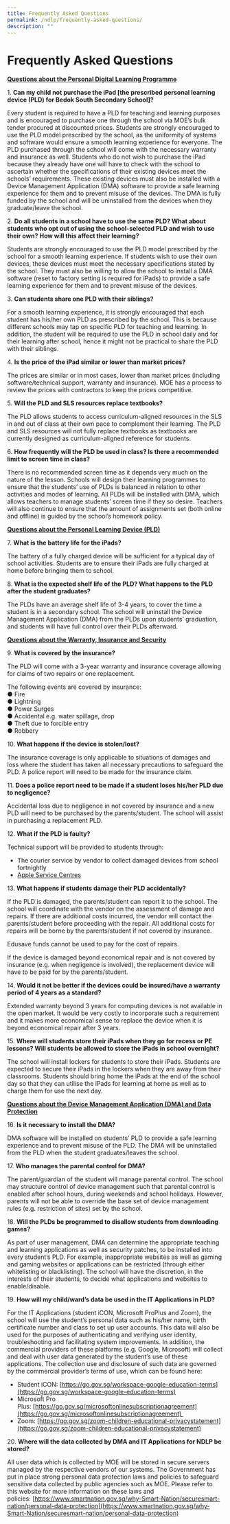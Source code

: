 ```yaml
---
title: Frequently Asked Questions
permalink: /ndlp/frequently-asked-questions/
description: ""
---
```

Frequently Asked Questions
==========================

<u><b>Questions about the Personal Digital Learning Programme</b></u>  
 
1. <b>Can my child not purchase the iPad \[the prescribed personal learning device (PLD) for Bedok South Secondary School\]?</b> 
  
Every student is required to have a PLD for teaching and learning purposes and is encouraged to purchase one through the school via MOE’s bulk tender procured at discounted prices. Students are strongly encouraged to use the PLD model prescribed by the school, as the uniformity of systems and software would ensure a smooth learning experience for everyone. The PLD purchased through the school will come with the necessary warranty and insurance as well. Students who do not wish to purchase the iPad because they already have one will have to check with the school to ascertain whether the specifications of their existing devices meet the schools’ requirements. These existing devices must also be installed with a Device Management Application (DMA) software to provide a safe learning experience for them and to prevent misuse of the devices. The DMA is fully funded by the school and will be uninstalled from the devices when they graduate/leave the school.  
  
2. <b>Do all students in a school have to use the same PLD? What about students who opt out of using the school-selected PLD and wish to use their own? How will this affect their learning?</b>  

Students are strongly encouraged to use the PLD model prescribed by the school for a smooth learning experience. If students wish to use their own devices, these devices must meet the necessary specifications stated by the school. They must also be willing to allow the school to install a DMA software (reset to factory setting is required for iPads) to provide a safe learning experience for them and to prevent misuse of the devices.  
  
3. <b>Can students share one PLD with their siblings?</b>  
  
For a smooth learning experience, it is strongly encouraged that each student has his/her own PLD as prescribed by the school. This is because different schools may tap on specific PLD for teaching and learning. In addition, the student will be required to use the PLD in school daily and for their learning after school, hence it might not be practical to share the PLD with their siblings.  
  
4. <b>Is the price of the iPad similar or lower than market prices?</b>  
  
The prices are similar or in most cases, lower than market prices (including software/technical support, warranty and insurance). MOE has a process to review the prices with contractors to keep the prices competitive.  
  
5. <b>Will the PLD and SLS resources replace textbooks?</b>  
  
The PLD allows students to access curriculum-aligned resources in the SLS in and out of class at their own pace to complement their learning. The PLD and SLS resources will not fully replace textbooks as textbooks are currently designed as curriculum-aligned reference for students.
  
6. <b>How frequently will the PLD be used in class? Is there a recommended limit to screen time in class?</b>  
  
There is no recommended screen time as it depends very much on the nature of the lesson. Schools will design their learning programmes to ensure that the students’ use of PLDs is balanced in relation to other activities and modes of learning. All PLDs will be installed with DMA, which allows teachers to manage students’ screen time if they so desire. Teachers will also continue to ensure that the amount of assignments set (both online and offline) is guided by the school’s homework policy.
  
<u><b>Questions about the Personal Learning Device (PLD)</b></u>
  
7. <b>What is the battery life for the iPads?</b>  
  
The battery of a fully charged device will be sufficient for a typical day of school activities. Students are to ensure their iPads are fully charged at home before bringing them to school.  
  
8. <b>What is the expected shelf life of the PLD? What happens to the PLD after the student graduates?</b> 
  
The PLDs have an average shelf life of 3-4 years, to cover the time a student is in a secondary school. The school will uninstall the Device Management Application (DMA) from the PLDs upon students’ graduation, and students will have full control over their PLDs afterward.  
  
<u><b>Questions about the Warranty, Insurance and Security</b></u>
  
9. <b>What is covered by the insurance?</b> 
  
The PLD will come with a 3-year warranty and insurance coverage allowing for claims of two repairs or one replacement.  
  
The following events are covered by insurance:  
● Fire  
● Lightning  
● Power Surges  
● Accidental e.g. water spillage, drop  
● Theft due to forcible entry  
● Robbery  
  
10. <b>What happens if the device is stolen/lost?</b>  
  
The insurance coverage is only applicable to situations of damages and loss where the student has taken all necessary precautions to safeguard the PLD. A police report will need to be made for the insurance claim.  
  
11. <b>Does a police report need to be made if a student loses his/her PLD due to negligence?</b>  
  
Accidental loss due to negligence in not covered by insurance and a new PLD will need to be purchased by the parents/student. The school will assist in purchasing a replacement PLD.  
  
12. <b>What if the PLD is faulty?</b>  
  
Technical support will be provided to students through:  

*   The courier service by vendor to collect damaged devices from school fortnightly 
*   [Apple Service Centres](https://go.gov.sg/support-apple-contact)

  
13. <b>What happens if students damage their PLD accidentally?</b>  
  
If the PLD is damaged, the parents/student can report it to the school. The school will coordinate with the vendor on the assessment of damage and repairs. If there are additional costs incurred, the vendor will contact the parents/student before proceeding with the repair. All additional costs for repairs will be borne by the parents/student if not covered by insurance.  
  
Edusave funds cannot be used to pay for the cost of repairs.  
  
If the device is damaged beyond economical repair and is not covered by insurance (e.g. when negligence is involved), the replacement device will have to be paid for by the parents/student.  
  
14. <b>Would it not be better if the devices could be insured/have a warranty period of 4 years as a standard?</b>  
  
Extended warranty beyond 3 years for computing devices is not available in the open market. It would be very costly to incorporate such a requirement and it makes more economical sense to replace the device when it is beyond economical repair after 3 years.  
  
15. <b>Where will students store their iPads when they go for recess or PE lessons? Will students be allowed to store the iPads in school overnight?</b>  
  
The school will install lockers for students to store their iPads. Students are expected to secure their iPads in the lockers when they are away from their classrooms. Students should bring home the iPads at the end of the school day so that they can utilise the iPads for learning at home as well as to charge them for use the next day.


<u><b>Questions about the Device Management Application (DMA) and Data Protection</b></u>
  
16. <b>Is it necessary to install the DMA?</b> 
  
DMA software will be installed on students’ PLD to provide a safe learning experience and to prevent misuse of the PLD. The DMA will be uninstalled from the PLD when the student graduates/leaves the school.  
  
17. <b>Who manages the parental control for DMA?</b>  
  
The parent/guardian of the student will manage parental control. The school may structure control of device management such that parental control is enabled after school hours, during weekends and school holidays. However, parents will not be able to override the base set of device management rules (e.g. restriction of sites) set by the school.  
  
18. <b>Will the PLDs be programmed to disallow students from downloading games?</b>  
  
As part of user management, DMA can determine the appropriate teaching and learning applications as well as security patches, to be installed into every student’s PLD. For example, inappropriate websites as well as gaming and gaming websites or applications can be restricted (through either whitelisting or blacklisting). The school will have the discretion, in the interests of their students, to decide what applications and websites to enable/disable.  
  
19. <b>How will my child/ward’s data be used in the IT Applications in PLD?</b>  
  
For the IT Applications (student iCON, Microsoft ProPlus and Zoom), the school will use the student’s personal data such as his/her name, birth certificate number and class to set up user accounts. This data will also be used for the purposes of authenticating and verifying user identity, troubleshooting and facilitating system improvements. In addition, the commercial providers of these platforms (e.g. Google, Microsoft) will collect and deal with user data generated by the student’s use of these applications. The collection use and disclosure of such data are governed by the commercial provider’s terms of use, which can be found here:  
  

*   Student iCON: [https://go.gov.sg/workspace-google-education-terms](https://go.gov.sg/workspace-google-education-terms)
*   Microsoft Pro Plus: [https://go.gov.sg/microsoftonlinesubscriptionagreement](https://go.gov.sg/microsoftonlinesubscriptionagreement) 
*   Zoom: [https://go.gov.sg/zoom-children-educational-privacystatement](https://go.gov.sg/zoom-children-educational-privacystatement)

  
20. <b>Where will the data collected by DMA and IT Applications for NDLP be stored?</b>  
  
All user data which is collected by MOE will be stored in secure servers managed by the respective vendors of our systems. The Government has put in place strong personal data protection laws and policies to safeguard sensitive data collected by public agencies such as MOE. Please refer to this website for more information on these laws and policies: [https://www.smartnation.gov.sg/why-Smart-Nation/securesmart-nation/personal-data-protection](https://www.smartnation.gov.sg/why-Smart-Nation/securesmart-nation/personal-data-protection)